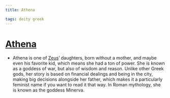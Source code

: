 ```yaml
---
title: Athena

tags: deity greek 
---
```


# [Athena](Athena.md.md)
- Athena is one of [Zeus](Zeus.md.md)’ daughters, born without a mother, and maybe even his favorite kid, which means she had a ton of power. She is known as a goddess of war, but also of wisdom and reason. Unlike other Greek gods, her story is based on financial dealings and being in the city, making big decisions alongside her father, which makes it a particularly feminist name if you want to read it that way. In Roman mythology, she is known as the goddess Minerva.